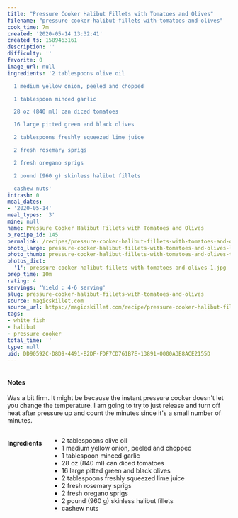 ```yaml
---
title: "Pressure Cooker Halibut Fillets with Tomatoes and Olives"
filename: "pressure-cooker-halibut-fillets-with-tomatoes-and-olives"
cook_time: 7m
created: '2020-05-14 13:32:41'
created_ts: 1589463161
description: ''
difficulty: ''
favorite: 0
image_url: null
ingredients: '2 tablespoons olive oil

  1 medium yellow onion, peeled and chopped

  1 tablespoon minced garlic

  28 oz (840 ml) can diced tomatoes

  16 large pitted green and black olives

  2 tablespoons freshly squeezed lime juice

  2 fresh rosemary sprigs

  2 fresh oregano sprigs

  2 pound (960 g) skinless halibut fillets

  cashew nuts'
intrash: 0
meal_dates:
- '2020-05-14'
meal_types: '3'
mine: null
name: Pressure Cooker Halibut Fillets with Tomatoes and Olives
p_recipe_id: 145
permalink: /recipes/pressure-cooker-halibut-fillets-with-tomatoes-and-olives
photo_large: pressure-cooker-halibut-fillets-with-tomatoes-and-olives-large.jpg
photo_thumb: pressure-cooker-halibut-fillets-with-tomatoes-and-olives-thumb.jpg
photos_dict:
  '1': pressure-cooker-halibut-fillets-with-tomatoes-and-olives-1.jpg
prep_time: 10m
rating: 4
servings: 'Yield : 4-6 serving'
slug: pressure-cooker-halibut-fillets-with-tomatoes-and-olives
source: magicskillet.com
source_url: https://magicskillet.com/recipe/pressure-cooker-halibut-fillets-tomatoes-olives/
tags:
- white fish
- halibut
- pressure cooker
total_time: ''
type: null
uid: DD90592C-D8D9-4491-B2DF-FDF7CD761B7E-13891-0000A3E8ACE2155D
---
```

<div class="large-8 medium-7 columns" id="writeup">		<div id="notes"><h4>Notes</h4>
<div class="box box-notes"><p>Was a bit firm. It might be because the instant pressure cooker doesn't let you change the temperature. I am going to try to just release and turn off heat after pressure up and count the minutes since it's a small number of minutes.</p>
</div></div>	</div><!-- #writeup -->
</div><!-- #row-one -->
<div class="row" id="row-two">	<div class="medium-4 small-5 columns" id="ingredients"><h4>Ingredients</h4><div class="box box-ingredients content"><ul>
<li>2 tablespoons olive oil</li>
<li>1 medium yellow onion, peeled and chopped</li>
<li>1 tablespoon minced garlic</li>
<li>28 oz (840 ml) can diced tomatoes</li>
<li>16 large pitted green and black olives</li>
<li>2 tablespoons freshly squeezed lime juice</li>
<li>2 fresh rosemary sprigs</li>
<li>2 fresh oregano sprigs</li>
<li>2 pound (960 g) skinless halibut fillets</li>
<li>cashew nuts</li>
</ul>
</div>	</div>	<div class="medium-6 small-7 columns" id="directions">	</div>